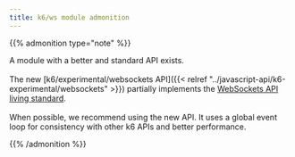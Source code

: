 ```yaml
---
title: k6/ws module admonition
---
```


{{% admonition type="note" %}}

A module with a better and standard API exists.
<br>
<br>
The new [k6/experimental/websockets API]({{< relref "../javascript-api/k6-experimental/websockets" >}}) partially implements the [WebSockets API living standard](https://websockets.spec.whatwg.org/).
<br>
<br>
When possible, we recommend using the new API. It uses a global event loop for consistency with other k6 APIs and better performance.

{{% /admonition %}}
